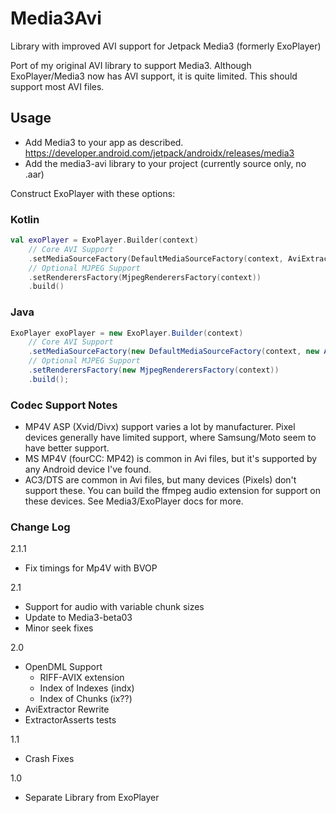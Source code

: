 # Media3Avi
Library with improved AVI support for Jetpack Media3 (formerly ExoPlayer)

Port of my original AVI library to support Media3.  Although ExoPlayer/Media3 now has AVI support, it is quite limited.  This should support most AVI files.

## Usage
- Add Media3 to your app as described.  https://developer.android.com/jetpack/androidx/releases/media3
- Add the media3-avi library to your project (currently source only, no .aar)

Construct ExoPlayer with these options: 

### Kotlin
```kotlin
val exoPlayer = ExoPlayer.Builder(context)
    // Core AVI Support
    .setMediaSourceFactory(DefaultMediaSourceFactory(context, AviExtractorsFactory()))
    // Optional MJPEG Support
    .setRenderersFactory(MjpegRenderersFactory(context))
    .build()
```

### Java
```java
ExoPlayer exoPlayer = new ExoPlayer.Builder(context)
    // Core AVI Support
    .setMediaSourceFactory(new DefaultMediaSourceFactory(context, new AviExtractorsFactory()))
    // Optional MJPEG Support
    .setRenderersFactory(new MjpegRenderersFactory(context))
    .build();
```

### Codec Support Notes
- MP4V ASP (Xvid/Divx) support varies a lot by manufacturer.  Pixel devices generally have limited support, where Samsung/Moto seem to have better support.
- MS MP4V (fourCC: MP42) is common in Avi files, but it's supported by any Android device I've found. 
- AC3/DTS are common in Avi files, but many devices (Pixels) don't support these.  You can build the ffmpeg audio extension for support on these devices.  See Media3/ExoPlayer docs for more. 

### Change Log
2.1.1
- Fix timings for Mp4V with BVOP

2.1
- Support for audio with variable chunk sizes
- Update to Media3-beta03
- Minor seek fixes

2.0
- OpenDML Support
  - RIFF-AVIX extension
  - Index of Indexes (indx)
  - Index of Chunks (ix??)
- AviExtractor Rewrite
- ExtractorAsserts tests

1.1
- Crash Fixes

1.0 
- Separate Library from ExoPlayer
